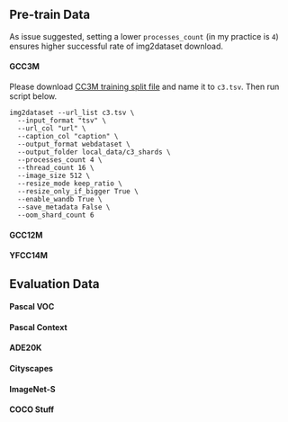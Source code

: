 ## Pre-train Data

As issue suggested, setting a lower `processes_count` (in my practice is `4`) ensures higher successful rate of img2dataset download. 

#### GCC3M

Please download [CC3M training split file](https://storage.cloud.google.com/gcc-data/Train/GCC-training.tsv?_ga=2.191230122.-1896153081.1529438250) and name it to `c3.tsv`. Then run script below.
```
img2dataset --url_list c3.tsv \
  --input_format "tsv" \
  --url_col "url" \
  --caption_col "caption" \
  --output_format webdataset \
  --output_folder local_data/c3_shards \
  --processes_count 4 \
  --thread_count 16 \
  --image_size 512 \
  --resize_mode keep_ratio \
  --resize_only_if_bigger True \
  --enable_wandb True \
  --save_metadata False \
  --oom_shard_count 6
```

#### GCC12M

#### YFCC14M

## Evaluation Data

#### Pascal VOC

#### Pascal Context

#### ADE20K

#### Cityscapes

#### ImageNet-S

#### COCO Stuff
